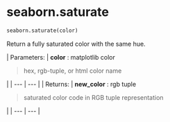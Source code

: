 # seaborn.saturate

```py
seaborn.saturate(color)
```

Return a fully saturated color with the same hue.

| Parameters: | **color** : matplotlib color

> hex, rgb-tuple, or html color name

 |
| --- | --- |
| Returns: | **new_color** : rgb tuple

> saturated color code in RGB tuple representation

 |
| --- | --- |